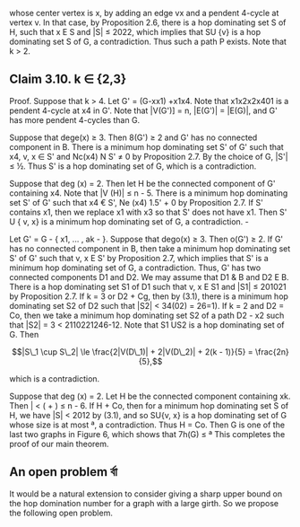 whose center vertex is x, by adding an edge vx and a pendent 4-cycle at vertex v. In that case, by Proposition 2.6, there is a hop dominating set S of H, such that x E S and |S| ≤ 2022, which implies that SU {v} is a hop dominating set S of G, a contradiction. Thus such a path P exists. Note that k > 2.

## Claim 3.10. k ∈ {2,3}

Proof. Suppose that k > 4. Let G' = (G-xx1) +x1x4. Note that x1x2x2x401 is a pendent 4-cycle at x4 in G'. Note that |V(G')] = n, |E(G')| = |E(G)|, and G' has more pendent 4-cycles than G.

Suppose that dege(x) ≥ 3. Then 8(G') ≥ 2 and G' has no connected component in B. There is a minimum hop dominating set S' of G' such that x4, v, x ∈ S' and Nc(x4) N S' ≠ 0 by Proposition 2.7. By the choice of G, |S'| ≤ ½. Thus S' is a hop dominating set of G, which is a contradiction.

Suppose that deg (x) = 2. Then let H be the connected component of G' containing x4. Note that |V (H)| ≤ n - 5. There is a minimum hop dominating set S' of G' such that x4 € S', Ne (x4) 1.5' + 0 by Proposition 2.7. If S' contains x1, then we replace x1 with x3 so that S' does not have x1. Then S' U { v, x} is a minimum hop dominating set of G, a contradiction. -

Let G' = G - { x1, ... , ak - }. Suppose that dego(x) ≥ 3. Then o(G') ≥ 2. If G' has no connected component in B, then take a minimum hop dominating set S' of G' such that v, x E S' by Proposition 2.7, which implies that S' is a minimum hop dominating set of G, a contradiction. Thus, G' has two connected components D1 and D2. We may assume that D1 & B and D2 E B. There is a hop dominating set S1 of D1 such that v, x E S1 and |S1| ≤ 201021 by Proposition 2.7. If k = 3 or D2 + Cg, then by (3.1), there is a minimum hop dominating set S2 of D2 such that |S2| < 34(02) = 26=1). If k = 2 and D2 = Co, then we take a minimum hop dominating set S2 of a path D2 - x2 such that |S2| = 3 < 2110221246-12. Note that S1 US2 is a hop dominating set of G. Then

$$|S\_1 \cup S\_2| \le \frac{2|V(D\_1)| + 2|V(D\_2)| + 2(k - 1)}{5} = \frac{2n}{5},$$

which is a contradiction.

Suppose that deg (x) = 2. Let H be the connected component containing xk. Then | < ( + ) ≤ n - 6. If H + Co, then for a minimum hop dominating set S of H, we have |S| < 2012 by (3.1), and so SU{v, x} is a hop dominating set of G whose size is at most ª, a contradiction. Thus H = Co. Then G is one of the last two graphs in Figure 6, which shows that 7h(G) ≤ ª This completes the proof of our main theorem.

## An open problem র্বা

It would be a natural extension to consider giving a sharp upper bound on the hop domination number for a graph with a large girth. So we propose the following open problem.